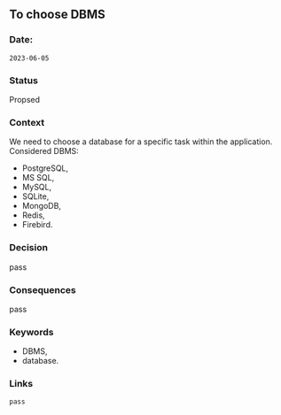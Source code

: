 ## To choose DBMS


### Date: 
`2023-06-05`


### Status  
Propsed


### Context  
We need to choose a database for a specific task within the application.\
Considered DBMS: 
- PostgreSQL,
- MS SQL,
- MySQL,
- SQLite,
- MongoDB,
- Redis,
- Firebird.


### Decision  
pass


### Consequences  
pass

### Keywords
-   DBMS,
-   database.


### Links
	pass

